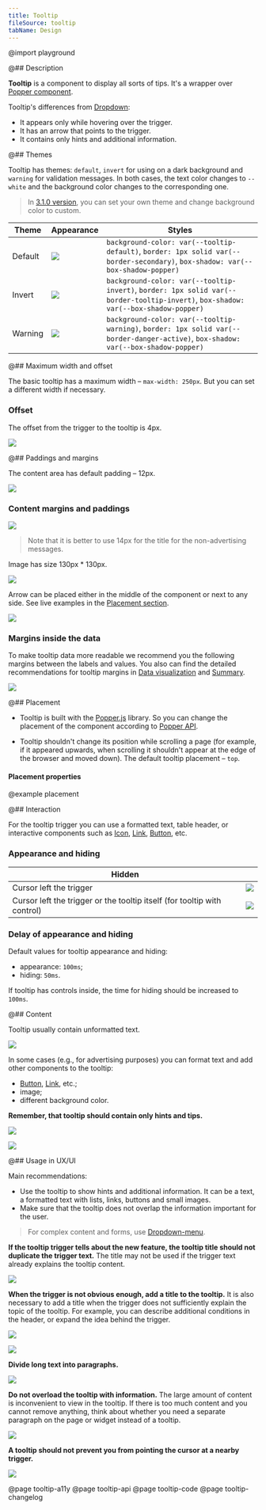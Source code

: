 ```yaml
---
title: Tooltip
fileSource: tooltip
tabName: Design
---
```


@import playground

@## Description

**Tooltip** is a component to display all sorts of tips. It's a wrapper over [Popper component](/utils/popper/).

Tooltip's differences from [Dropdown](/components/dropdown/):

- It appears only while hovering over the trigger.
- It has an arrow that points to the trigger.
- It contains only hints and additional information.

@## Themes

Tooltip has themes: `default`, `invert` for using on a dark background and `warning` for validation messages. In both cases, the text color changes to `--white` and the background color changes to the corresponding one.

> In [3.1.0 version](/components/tooltip/tooltip-changelog/), you can set your own theme and change background color to custom.

| Theme   | Appearance                                 | Styles                                                                                                                                 |
| ------- | ------------------------------------------ | -------------------------------------------------------------------------------------------------------------------------------------- |
| Default | ![](static/default-theme.png) | `background-color: var(--tooltip-default)`, `border: 1px solid var(--border-secondary)`, `box-shadow: var(--box-shadow-popper)`     |
| Invert  | ![](static/invert-theme.png)   | `background-color: var(--tooltip-invert)`, `border: 1px solid var(--border-tooltip-invert)`, `box-shadow: var(--box-shadow-popper)` |
| Warning | ![](static/alert-theme.png)     | `background-color: var(--tooltip-warning)`, `border: 1px solid var(--border-danger-active)`, `box-shadow: var(--box-shadow-popper)` |

@## Maximum width and offset

The basic tooltip has a maximum width – `max-width: 250px`. But you can set a different width if necessary.

### Offset

The offset from the trigger to the tooltip is 4px.

![](static/tooltip-offset.png)

@## Paddings and margins

The content area has default padding – 12px.

![](static/tooltip-content-paddings.png)

### Content margins and paddings

![](static/tooltip-button.png)

> Note that it is better to use 14px for the title for the non-advertising messages.

Image has size 130px \* 130px.

![](static/tooltip-pic-paddings.png)

Arrow can be placed either in the middle of the component or next to any side. See live examples in the [Placement section](/components/tooltip/#placement).

![](static/tooltip-arrow-paddings.png)

### Margins inside the data

To make tooltip data more readable we recommend you the following margins between the labels and values. You also can find the detailed recommendations for tooltip margins in [Data visualization](/data-display/d3-chart/#tooltip) and [Summary](/patterns/summary/#difference_value).

![](static/tooltip-margins.png)

@## Placement

- Tooltip is built with the [Popper.js](https://popper.js.org/) library. So you can change the placement of the component according to [Popper API](/utils/popper/popper-api/).

- Tooltip shouldn't change its position while scrolling a page (for example, if it appeared upwards, when scrolling it shouldn't appear at the edge of the browser and moved down). The default tooltip placement – `top`.

#### Placement properties

@example placement

@## Interaction

For the tooltip trigger you can use a formatted text, table header, or interactive components such as [Icon](/style/icon/), [Link](/components/link/), [Button](/components/button/), etc.

### Appearance and hiding

| Hidden                                                                   |                                |
| ------------------------------------------------------------------------ | ------------------------------ |
| Cursor left the trigger                                                  | ![](static/hover-1.png) |
| Cursor left the trigger or the tooltip itself (for tooltip with control) | ![](static/hover-2.png) |

### Delay of appearance and hiding

Default values for tooltip appearance and hiding:

- appearance: `100ms`;
- hiding: `50ms`.

If tooltip has controls inside, the time for hiding should be increased to `100ms`.

@## Content

Tooltip usually contain unformatted text.

![](static/tooltip-basic.png)

In some cases (e.g., for advertising purposes) you can format text and add other components to the tooltip:

- [Button](/components/button/), [Link](/components/link/), etc.;
- image;
- different background color.

**Remember, that tooltip should contain only hints and tips.**

![](static/tooltip-advanced.png)

![](static/tooltip-advanced-2.png)

@## Usage in UX/UI

Main recommendations:

- Use the tooltip to show hints and additional information. It can be a text, a formatted text with lists, links, buttons and small images.
- Make sure that the tooltip does not overlap the information important for the user.

> For complex content and forms, use [Dropdown-menu](/components/dropdown-menu/).

**If the tooltip trigger tells about the new feature, the tooltip title should not duplicate the trigger text.** The title may not be used if the trigger text already explains the tooltip content.

![](static/tooltip-trigger-yes-no.png)

**When the trigger is not obvious enough, add a title to the tooltip.** It is also necessary to add a title when the trigger does not sufficiently explain the topic of the tooltip. For example, you can describe additional conditions in the header, or expand the idea behind the trigger.

![](static/tooltip-trigger2-yes-no.png)

![](static/tooltip-trigger2-2-yes-no.png)

**Divide long text into paragraphs.**

![](static/tooltip-text-yes-no.png)

**Do not overload the tooltip with information.** The large amount of content is inconvenient to view in the tooltip. If there is too much content and you cannot remove anything, think about whether you need a separate paragraph on the page or widget instead of a tooltip.

![](static/tooltip-content-yes-no.png)

**A tooltip should not prevent you from pointing the cursor at a nearby trigger.**

![](static/tooltip-hover-yes-no.png)

@page tooltip-a11y
@page tooltip-api
@page tooltip-code
@page tooltip-changelog
